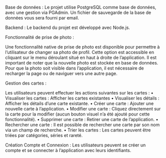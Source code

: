 Base de données : 
Le projet utilise PostgreSQL comme base de données, avec une gestion via PGAdmin. Un fichier de sauvegarde de la base de données vous sera fourni par email.

Backend : 
Le backend du projet est développé avec Node.js.

Fonctionnalité de prise de photo : 

Une fonctionnalité native de prise de photo est disponible pour permettre à l’utilisateur de changer sa photo de profil. 
Cette option est accessible en cliquant sur le menu déroulant situé en haut à droite de l’application. 
Il est important de noter que la nouvelle photo est stockée en base de données. 
Pour que la photo soit visible dans l’application, il est nécessaire de recharger la page ou de naviguer vers une autre page.

Gestion des cartes : 

Les utilisateurs peuvent effectuer les actions suivantes sur les cartes :
	•	Visualiser les cartes : Afficher les cartes existantes 
 	•	Visualiser les détails : Afficher les détails d’une carte existante.
	•	Créer une carte : Ajouter une nouvelle carte à l’application.
	•	Modifier une carte : Cliquez directement sur la carte pour la modifier (aucun bouton visuel n’a été ajouté pour cette fonctionnalité).
	•	Supprimer une carte : Retirer une carte de l’application.
	•	Rechercher une carte : Il est possible de rechercher une carte par son nom via un champ de recherche.
	•	Trier les cartes : Les cartes peuvent être triées par catégories, séries et rareté.

Création Compte et Connexion : 
Les utilisateurs peuvent se créer un compte et se connecter à l’application avec leurs identifiants.